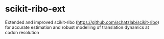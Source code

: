 # scikit-ribo-ext
Extended and improved scikit-ribo (https://github.com/schatzlab/scikit-ribo) for accurate estimation and robust modelling of translation dynamics at codon resolution
